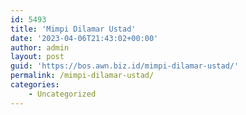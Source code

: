 ```yaml
---
id: 5493
title: 'Mimpi Dilamar Ustad'
date: '2023-04-06T21:43:02+00:00'
author: admin
layout: post
guid: 'https://bos.awn.biz.id/mimpi-dilamar-ustad/'
permalink: /mimpi-dilamar-ustad/
categories:
    - Uncategorized
---
```


